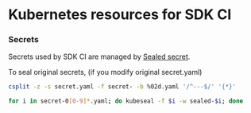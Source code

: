 # Kubernetes resources for SDK CI

### Secrets

Secrets used by SDK CI are managed by [Sealed secret](https://github.com/bitnami-labs/sealed-secrets).

To seal original secrets, (if you modify original secret.yaml)

```bash
csplit -z -s secret.yaml -f secret- -b %02d.yaml '/^---$/' '{*}'

for i in secret-0[0-9]*.yaml; do kubeseal -f $i -w sealed-$i; done
```

